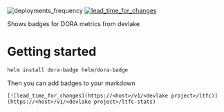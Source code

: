 ![deployments_frequency](https://handler-badges.enpace.ch/df/metraction-badge)
[![lead_time_for_changes](https://handler-badges.enpace.ch/ltfc/metraction-badge)](https://handler-badges.enpace.ch/v1/metraction-badge/ltfc-stats)

<!---
TODO:
- Add description 
-->

Shows badges for DORA metrics from devlake

# Getting started

```bash
helm install dora-badge helm/dora-badge
```
Then you can add badges to your markdown 
```
[![lead_time_for_changes](https://<host>/v1/<devlake project>/ltfc)](https://<host>/v1/<devlake project>/ltfc-stats)

```